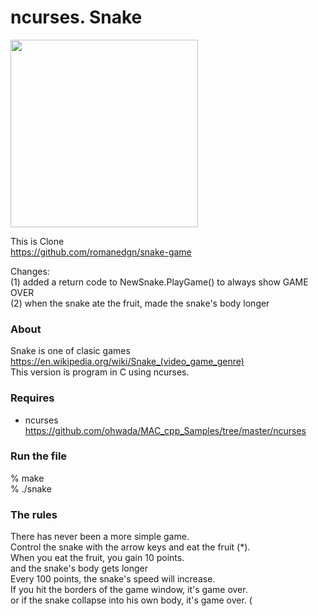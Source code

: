 ncurses. Snake
===============

<image src="https://raw.githubusercontent.com/ohwada/MAC_cpp_Samples/master/ncurses/snake/screenshots/tetris.png" width="300" /><br/>

This is Clone <br/>
https://github.com/romanedgn/snake-game <br/>

Changes:  <br/>
(1) added a return code to NewSnake.PlayGame() to always show GAME OVER   <br/>
(2) when the snake ate the fruit, made the snake's body longer  <br/>


### About  <br/>
Snake is one of clasic games <br/>
https://en.wikipedia.org/wiki/Snake_(video_game_genre) <br/>
This version is  program in C using ncurses. <br/>


### Requires <br/>
- ncurses <br/>
https://github.com/ohwada/MAC_cpp_Samples/tree/master/ncurses <br/>

### Run the file <br/>
% make <br/>
% ./snake <br/>

### The rules
There has never been a more simple game.  <br/>
Control the snake with the arrow keys and eat the fruit (*).  <br/>When you eat the fruit, you gain 10 points. <br/>
and the snake's body gets longer  <br/>
Every 100 points, the snake's speed will increase.  <br/>
If you hit the borders of the game window, it's game over.  <br/>
or if the snake collapse into his own body, it's game over. (  <br/>


